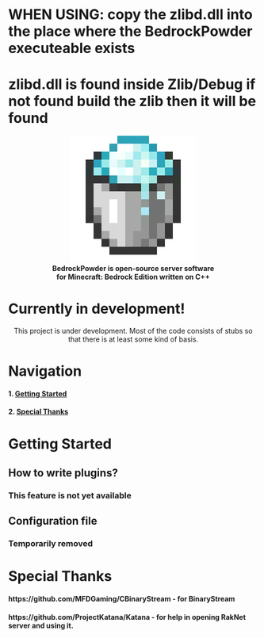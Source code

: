 # WHEN USING: copy the zlibd.dll into the place where the BedrockPowder executeable exists
# zlibd.dll is found inside Zlib/Debug if not found build the zlib then it will be found
<p align="center">
    <picture>
        <img src="icon.png" loading="eager" alt=""/>
    </picture>
    <br>
    <b>BedrockPowder is open-source server software</b>
    <br>
    <b>for Minecraft: Bedrock Edition written on C++</b>
</p>

<h1>Currently in development!</h1>
    <p align="center">
        This project is under development.  Most of the code consists of stubs so that there is at least some kind of basis.
    </p>


<h1>Navigation</h1>
    <h4>1. <a href=README.md#getting-started>Getting Started</a></h3>
    <h4>2. <a href=README.md#special-thanks>Special Thanks</a></h3>

<h1>Getting Started</h1>
    <h2>How to write plugins?</h3>
        <h3>This feature is not yet available</h2>
    <h2>Configuration file</h2>
        <h3>Temporarily removed</h3>

<h1>Special Thanks</h1>
    <h4>https://github.com/MFDGaming/CBinaryStream - for BinaryStream</h4>
    <h4>https://github.com/ProjectKatana/Katana - for help in opening RakNet server and using it.</h4>
